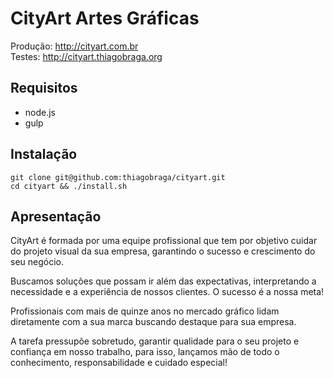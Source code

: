 # CityArt Artes Gráficas

Produção: http://cityart.com.br  
Testes: http://cityart.thiagobraga.org

## Requisitos

- node.js
- gulp

## Instalação

```
git clone git@github.com:thiagobraga/cityart.git
cd cityart && ./install.sh
```

## Apresentação

CityArt é formada por uma equipe profissional que tem por objetivo cuidar do projeto visual da sua empresa, garantindo o sucesso e crescimento do seu negócio.

Buscamos soluções que possam ir além das expectativas, interpretando a necessidade e a experiência de nossos clientes. O sucesso é a nossa meta!

Profissionais com mais de quinze anos no mercado gráfico lidam diretamente com a sua marca buscando destaque para sua empresa.

A tarefa pressupõe sobretudo, garantir qualidade para o seu projeto e confiança em nosso trabalho, para isso, lançamos mão de todo o conhecimento, responsabilidade e cuidado especial!
